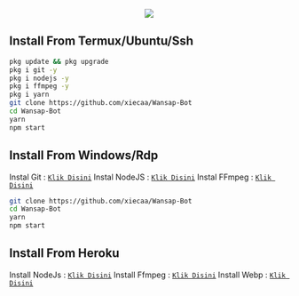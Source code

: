 <p align="center">
   <img 
    src="https://readme-typing-svg.herokuapp.com?color=%23F058F7&size=25&center=true&height=60&lines=Welcome+To+RoF3X+Bot;Script+By+FxSx"
   />
</p>

## Install From Termux/Ubuntu/Ssh
```bash
pkg update && pkg upgrade
pkg i git -y
pkg i nodejs -y
pkg i ffmpeg -y
pkg i yarn
git clone https://github.com/xiecaa/Wansap-Bot
cd Wansap-Bot
yarn
npm start
```

## Install From Windows/Rdp

Instal Git      : [`Klik Disini`](https://git-scm.com/downloads)
Instal NodeJS : [`Klik Disini`](https://nodejs.org/en/download)
Instal FFmpeg : [`Klik Disini`](https://ffmpeg.org/download.html)

```bash
git clone https://github.com/xiecaa/Wansap-Bot
cd Wansap-Bot
yarn
npm start
```

## Install From Heroku <BuildPack>

Install NodeJs : [`Klik Disini`](heroku/nodejs)
Install Ffmpeg : [`Klik Disini`](https://github.com/jonathanong/heroku-buildpack-ffmpeg-latest.git)
Install Webp   : [`Klik Disini`](https://github.com/clhuang/heroku-buildpack-webp-binaries.git)

